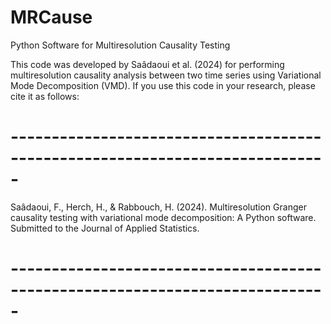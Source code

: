 # MRCause
Python Software for Multiresolution Causality Testing

This code was developed by Saâdaoui et al. (2024) for performing multiresolution causality analysis 
between two time series using Variational Mode Decomposition (VMD). If you use this code in your research, 
please cite it as follows:
# -----------------------------------------------------------------------------
Saâdaoui, F., Herch, H., & Rabbouch, H. (2024). Multiresolution Granger 
causality testing with variational mode decomposition: A Python software. 
Submitted to the Journal of Applied Statistics.
# -----------------------------------------------------------------------------
